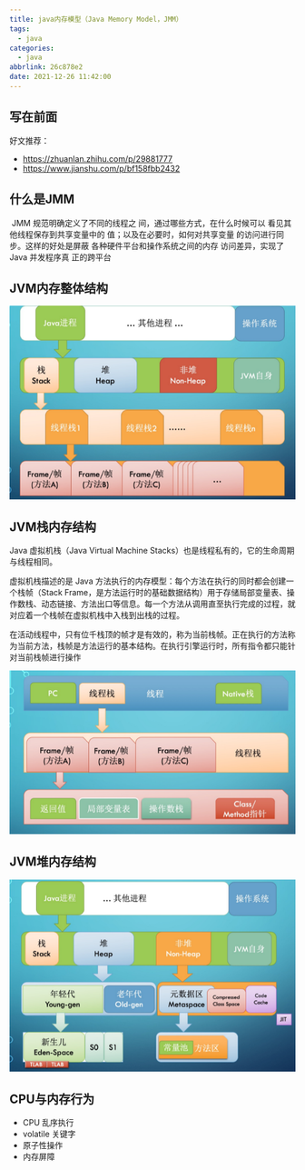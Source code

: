 ```yaml
---
title: java内存模型（Java Memory Model，JMM）
tags:
  - java
categories:
  - java
abbrlink: 26c878e2
date: 2021-12-26 11:42:00
---
```


## 写在前面

好文推荐：

* https://zhuanlan.zhihu.com/p/29881777
* https://www.jianshu.com/p/bf158fbb2432

## 什么是JMM

​		JMM 规范明确定义了不同的线程之 间，通过哪些方式，在什么时候可以 看见其他线程保存到共享变量中的 值；以及在必要时，如何对共享变量 的访问进行同步。这样的好处是屏蔽 各种硬件平台和操作系统之间的内存 访问差异，实现了 Java 并发程序真 正的跨平台

## JVM内存整体结构

![image-20211226215311353](java-JMM/jvm1.png)

## JVM栈内存结构

Java 虚拟机栈（Java Virtual Machine Stacks）也是线程私有的，它的生命周期与线程相同。

虚拟机栈描述的是 Java 方法执行的内存模型：每个方法在执行的同时都会创建一个栈帧（Stack Frame，是方法运行时的基础数据结构）用于存储局部变量表、操作数栈、动态链接、方法出口等信息。每一个方法从调用直至执行完成的过程，就对应着一个栈帧在虚拟机栈中入栈到出栈的过程。

在活动线程中，只有位千栈顶的帧才是有效的，称为当前栈帧。正在执行的方法称为当前方法，栈帧是方法运行的基本结构。在执行引擎运行时，所有指令都只能针对当前栈帧进行操作

![image-20211226215446437](java-JMM\jvm2.png)

## JVM堆内存结构

![image-20211226215559377](java-JMM\jvm3.png)

## CPU与内存行为

* CPU 乱序执行 
* volatile 关键字 
* 原子性操作 
* 内存屏障

